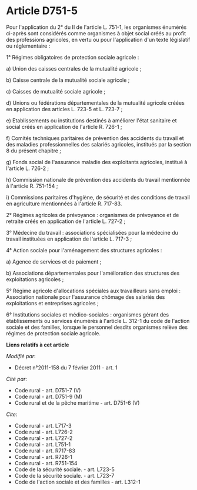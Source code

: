 # Article D751-5

Pour l'application du 2° du II de l'article L. 751-1, les organismes énumérés ci-après sont considérés comme organismes à
objet social créés au profit des professions agricoles, en vertu ou pour l'application d'un texte législatif ou
réglementaire : 

1° Régimes obligatoires de protection sociale agricole : 

a) Union des caisses centrales de la mutualité agricole ; 

b) Caisse centrale de la mutualité sociale agricole ; 

c) Caisses de mutualité sociale agricole ; 

d) Unions ou fédérations départementales de la mutualité agricole créées en application des articles L. 723-5 et L. 723-7 ; 

e) Etablissements ou institutions destinés à améliorer l'état sanitaire et social créés en application de l'article R.
726-1 ; 

f) Comités techniques paritaires de prévention des accidents du travail et des maladies professionnelles des salariés
agricoles, institués par la section 8 du présent chapitre ; 

g) Fonds social de l'assurance maladie des exploitants agricoles, institué à l'article L. 726-2 ; 

h) Commission nationale de prévention des accidents du travail mentionnée à l'article R. 751-154 ; 

i) Commissions paritaires d'hygiène, de sécurité et des conditions de travail en agriculture mentionnées à l'article R.
717-83.

2° Régimes agricoles de prévoyance : organismes de prévoyance et de retraite créés en application de l'article L. 727-2 ; 

3° Médecine du travail : associations spécialisées pour la médecine du travail instituées en application de l'article L.
717-3 ; 

4° Action sociale pour l'aménagement des structures agricoles : 

a) Agence de services et de paiement ; 

b) Associations départementales pour l'amélioration des structures des exploitations agricoles ; 

5° Régime agricole d'allocations spéciales aux travailleurs sans emploi : Association nationale pour l'assurance chômage des
salariés des exploitations et entreprises agricoles ; 

6° Institutions sociales et médico-sociales : organismes gérant des établissements ou services énumérés à l'article L. 312-1
du code de l'action sociale et des familles, lorsque le personnel desdits organismes relève des régimes de protection sociale
agricole.

**Liens relatifs à cet article**

_Modifié par_:

  - Décret n°2011-158 du 7 février 2011 - art. 1

_Cité par_:

  - Code rural - art. D751-7 (V)
  - Code rural - art. D751-9 (M)
  - Code rural et de la pêche maritime - art. D751-6 (V)

_Cite_:

  - Code rural - art. L717-3
  - Code rural - art. L726-2
  - Code rural - art. L727-2
  - Code rural - art. L751-1
  - Code rural - art. R717-83
  - Code rural - art. R726-1
  - Code rural - art. R751-154
  - Code de la sécurité sociale. - art. L723-5
  - Code de la sécurité sociale. - art. L723-7
  - Code de l'action sociale et des familles - art. L312-1
